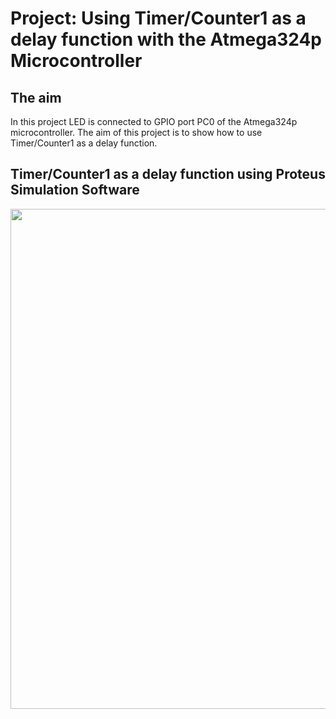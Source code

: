 # Project: Using Timer/Counter1 as a delay function with the Atmega324p Microcontroller

## The aim
In this project LED is connected to GPIO port PC0 of the Atmega324p microcontroller. The aim of this project is to show how to use Timer/Counter1 as a delay function.

## Timer/Counter1 as a delay function using Proteus Simulation Software
<img src="https://github.com/user-attachments/assets/ac4ab403-1471-4165-aeed-a3f8414986e3" width="800">
